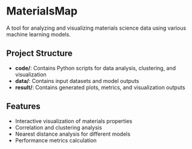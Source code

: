 # MaterialsMap

A tool for analyzing and visualizing materials science data using various machine learning models.

## Project Structure

- **code/**: Contains Python scripts for data analysis, clustering, and visualization
- **data/**: Contains input datasets and model outputs
- **result/**: Contains generated plots, metrics, and visualization outputs

## Features

- Interactive visualization of materials properties
- Correlation and clustering analysis
- Nearest distance analysis for different models
- Performance metrics calculation